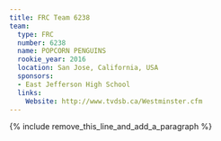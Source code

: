 ```yaml
---
title: FRC Team 6238
team:
  type: FRC
  number: 6238
  name: POPCORN PENGUINS
  rookie_year: 2016
  location: San Jose, California, USA
  sponsors:
  - East Jefferson High School
  links:
    Website: http://www.tvdsb.ca/Westminster.cfm
---
```


{% include remove_this_line_and_add_a_paragraph %}